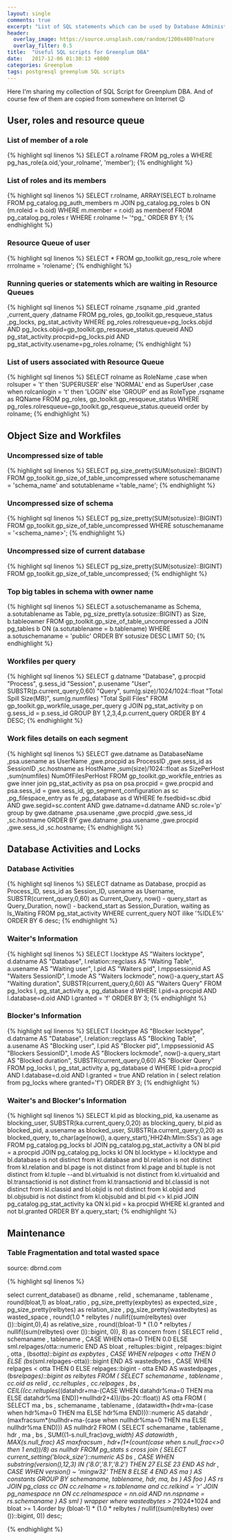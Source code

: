 ```yaml
---
layout: single
comments: true
excerpt: "List of SQL statements which can be used by Database Administrators in day to day life"
header:
  overlay_image: https://source.unsplash.com/random/1200x400?nature
  overlay_filter: 0.5
title:  "Useful SQL scripts for Greenplum DBA"
date:   2017-12-06 01:30:13 +0800
categories: Greenplum
tags: postgresql greenplum SQL scripts
---
```


Here I'm sharing my collection of SQL Script for Greenplum DBA. And of course few of them are copied from somewhere on Internet :wink:

## User, roles and resource queue

### List of member of a role

{% highlight sql linenos %}
SELECT a.rolname
FROM pg_roles a
WHERE pg_has_role(a.oid,'your_rolname', 'member');
{% endhighlight %}


### List of roles and its members

{% highlight sql linenos %}
SELECT r.rolname,
	ARRAY(SELECT b.rolname
	FROM pg_catalog.pg_auth_members m
	JOIN pg_catalog.pg_roles b ON (m.roleid = b.oid)
	WHERE m.member = r.oid) as memberof
FROM pg_catalog.pg_roles r
WHERE r.rolname !~ '^pg_'
ORDER BY 1;
{% endhighlight %}


### Resource Queue of user

{% highlight sql linenos %}
SELECT *
	FROM gp_toolkit.gp_resq_role
	where rrrolname = 'rolename';
{% endhighlight %}


### Running queries or statements which are waiting in Resource Queues

{% highlight sql linenos %}
SELECT
	rolname
	,rsqname
	,pid
	,granted
	,current_query
	,datname
FROM pg_roles, gp_toolkit.gp_resqueue_status
,pg_locks, pg_stat_activity
WHERE pg_roles.rolresqueue=pg_locks.objid
	AND pg_locks.objid=gp_toolkit.gp_resqueue_status.queueid
	AND pg_stat_activity.procpid=pg_locks.pid
	AND pg_stat_activity.usename=pg_roles.rolname;
{% endhighlight %}



### List of users associated with Resource Queue

{% highlight sql linenos %}
SELECT rolname as RoleName
,case
	when rolsuper = 't' then
		'SUPERUSER'
	else
		'NORMAL'
	end as SuperUser
,case
	when rolcanlogin = 't' then
		'LOGIN'
	else
		'GROUP'
end as RoleType
,rsqname as RQName
FROM pg_roles, gp_toolkit.gp_resqueue_status
WHERE pg_roles.rolresqueue=gp_toolkit.gp_resqueue_status.queueid
order by rolname;
{% endhighlight %}


## Object Size and Workfiles

### Uncompressed size of table

{% highlight sql linenos %}
SELECT
	pg_size_pretty(SUM(sotusize)::BIGINT)
FROM gp_toolkit.gp_size_of_table_uncompressed where sotuschemaname = 'schema_name'  and sotutablename ='table_name';
{% endhighlight %}


### Uncompressed size of schema

{% highlight sql linenos %}
SELECT pg_size_pretty(SUM(sotusize)::BIGINT)
FROM gp_toolkit.gp_size_of_table_uncompressed
WHERE sotuschemaname = '<schema_name>';
{% endhighlight %}


### Uncompressed size of current database

{% highlight sql linenos %}
SELECT
	pg_size_pretty(SUM(sotusize)::BIGINT)
FROM gp_toolkit.gp_size_of_table_uncompressed;
{% endhighlight %}


### Top big tables in schema with owner name

{% highlight sql linenos %}
SELECT
	a.sotuschemaname as Schema,
	a.sotutablename as Table,
	pg_size_pretty(a.sotusize::BIGINT) as Size,
	b.tableowner
FROM gp_toolkit.gp_size_of_table_uncompressed a
JOIN pg_tables b ON (a.sotutablename = b.tablename)
WHERE a.sotuschemaname = 'public'
ORDER BY sotusize DESC
LIMIT 50;
{% endhighlight %}


### Workfiles per query

{% highlight sql linenos %}
SELECT
	g.datname "Database",
	g.procpid "Process",
	g.sess_id "Session",
	p.usename "User",
	SUBSTR(p.current_query,0,60) "Query",
	sum(g.size)/1024/1024::float "Total Spill Size(MB)",
	sum(g.numfiles) "Total Spill Files"
FROM gp_toolkit.gp_workfile_usage_per_query g
JOIN pg_stat_activity p on g.sess_id = p.sess_id
GROUP BY 1,2,3,4,p.current_query
ORDER BY 4 DESC;
{% endhighlight %}


### Work files details on each segment

{% highlight sql linenos %}
SELECT
				gwe.datname as DatabaseName
				,psa.usename as UserName
				,gwe.procpid as ProcessID
				,gwe.sess_id as SessionID
				,sc.hostname as HostName
				,sum(size)/1024::float as SizePerHost
				,sum(numfiles) NumOfFilesPerHost
FROM  gp_toolkit.gp_workfile_entries as gwe
inner join pg_stat_activity as psa
				on psa.procpid = gwe.procpid
				and psa.sess_id = gwe.sess_id,
gp_segment_configuration as sc
,pg_filespace_entry as fe
,pg_database as d
WHERE fe.fsedbid=sc.dbid
				AND gwe.segid=sc.content
				AND gwe.datname=d.datname
				AND sc.role='p'
group by
				gwe.datname
				,psa.usename
				,gwe.procpid
				,gwe.sess_id
				,sc.hostname
ORDER BY
				gwe.datname
				,psa.usename
				,gwe.procpid
				,gwe.sess_id
				,sc.hostname;
{% endhighlight %}


## Database Activities and Locks

### Database Activities

{% highlight sql linenos %}
SELECT
datname as Database,
procpid as Process_ID,
sess_id as Session_ID,
usename as Username,
SUBSTR(current_query,0,60) as Current_Query,
now() - query_start as Query_Duration,
now() - backend_start as Session_Duration,
waiting as Is_Waiting
FROM pg_stat_activity
WHERE current_query NOT ilike '%IDLE%'
ORDER BY 6 desc;
{% endhighlight %}


### Waiter's Information

{% highlight sql linenos %}
SELECT
	l.locktype                    AS  "Waiters locktype",
	d.datname                     AS  "Database",
	l.relation::regclass          AS  "Waiting Table",
	a.usename                     AS  "Waiting user",
	l.pid                         AS  "Waiters pid",
	l.mppsessionid                AS  "Waiters SessionID",
	l.mode                        AS  "Waiters lockmode",
	now()-a.query_start           AS  "Waiting duration",
	SUBSTR(current_query,0,60)    AS  "Waiters Query"
FROM
	pg_locks l,
	pg_stat_activity a,
	pg_database d
WHERE l.pid=a.procpid
AND l.database=d.oid
AND l.granted = 'f'
ORDER BY 3;
{% endhighlight %}


### Blocker's Information

{% highlight sql linenos %}
SELECT
	l.locktype                      AS  "Blocker locktype",
	d.datname                       AS  "Database",
	l.relation::regclass            AS  "Blocking Table",
	a.usename                       AS  "Blocking user",
	l.pid                           AS  "Blocker pid",
	l.mppsessionid                  AS  "Blockers SessionID",
	l.mode                          AS  "Blockers lockmode",
	now()-a.query_start             AS  "Blocked duration",
	SUBSTR(current_query,0,60)      AS  "Blocker Query"
FROM
	pg_locks l,
	pg_stat_activity a,
	pg_database d
WHERE l.pid=a.procpid
AND l.database=d.oid
AND l.granted = true
AND relation in ( select relation from pg_locks where granted='f')
ORDER BY 3;
{% endhighlight %}


### Waiter's and Blocker's Information

{% highlight sql linenos %}
SELECT
	kl.pid as blocking_pid,
	ka.usename as blocking_user,
	SUBSTR(ka.current_query,0,20) as blocking_query,
	bl.pid as blocked_pid,
	a.usename as blocked_user,
	SUBSTR(a.current_query,0,20) as blocked_query,
	to_char(age(now(), a.query_start),'HH24h:MIm:SSs') as age
FROM pg_catalog.pg_locks bl
	JOIN pg_catalog.pg_stat_activity a
		ON bl.pid = a.procpid
	JOIN pg_catalog.pg_locks kl
		ON bl.locktype = kl.locktype
		and bl.database is not distinct from kl.database
		and bl.relation is not distinct from kl.relation
		and bl.page is not distinct from kl.page
		and bl.tuple is not distinct from kl.tuple
		--and bl.virtualxid is not distinct from kl.virtualxid
		and bl.transactionid is not distinct from kl.transactionid
		and bl.classid is not distinct from kl.classid
		and bl.objid is not distinct from kl.objid
		and bl.objsubid is not distinct from kl.objsubid
		and bl.pid <> kl.pid
	JOIN pg_catalog.pg_stat_activity ka
		ON kl.pid = ka.procpid
WHERE kl.granted and not bl.granted
ORDER BY a.query_start;
{% endhighlight %}

## Maintenance

### Table Fragmentation and total wasted space

source: dbrnd.com

{% highlight sql linenos %}

select
	current_database() as dbname
	, relid
	, schemaname
	, tablename
	, round(bloat,1) as bloat_ratio
	, pg_size_pretty(expbytes) as expected_size
	, pg_size_pretty(relbytes) as relation_size
	, pg_size_pretty(wastedbytes) as wasted_space
	, round(1.0 * relbytes / nullif((sum(relbytes) over ())::bigint,0),4) as relative_size
	, round((bloat-1) * (1.0 * relbytes / nullif((sum(relbytes) over ())::bigint, 0)), 8) as concern
from
(
	SELECT
		relid
		, schemaname
		, tablename
		, CASE WHEN otta=0 THEN 
			0.0 
			ELSE 
			sml.relpages/otta::numeric 
			END AS bloat
		, reltuples::bigint
		, relpages::bigint
		, otta
		, (bs*otta)::bigint as expbytes
		, CASE WHEN relpages < otta THEN 0 ELSE 
		(bs*(sml.relpages-otta))::bigint 
		END AS wastedbytes
		, CASE WHEN relpages < otta THEN 0 ELSE relpages::bigint - otta END AS wastedpages
		, (bs*relpages)::bigint as relbytes
	FROM
	(
		SELECT
			schemaname
			, tablename
			, cc.oid as relid
			, cc.reltuples
			, cc.relpages
			, bs
			, CEIL((cc.reltuples*((datahdr+ma-(CASE WHEN datahdr%ma=0 THEN ma ELSE datahdr%ma END))+nullhdr2+4))/(bs-20::float)) AS otta 
		FROM 
		(
			SELECT
				ma
				, bs
				, schemaname
				, tablename
				, (datawidth+(hdr+ma-(case when hdr%ma=0 THEN ma ELSE hdr%ma END)))::numeric AS datahdr
				, (maxfracsum*(nullhdr+ma-(case when nullhdr%ma=0 THEN ma ELSE nullhdr%ma END))) AS nullhdr2
			FROM
			(
				SELECT
					schemaname
					, tablename
					, hdr
					, ma
					, bs
					, SUM((1-s.null_frac)*avg_width) AS datawidth
					, MAX(s.null_frac) AS maxfracsum
					, hdr+(1+(count(case when s.null_frac<>0 then 1 end))/8) as nullhdr
				FROM 
				pg_stats s
				cross join 
				(
					SELECT
					current_setting('block_size')::numeric AS bs
					, CASE WHEN substring(version(),12,3) IN ('8.0','8.1','8.2') THEN 27 ELSE 23 END AS hdr
					, CASE WHEN version() ~ 'mingw32' THEN 8 ELSE 4 END AS ma
				) AS constants
				GROUP BY schemaname, tablename, hdr, ma, bs
			) AS foo
		) AS rs
		JOIN pg_class cc 
		ON
		cc.relname = rs.tablename 
		and cc.relkind = 'r'
		JOIN pg_namespace nn 
		ON
		cc.relnamespace = nn.oid 
		AND nn.nspname = rs.schemaname 
	) AS sml
) wrapper
where wastedbytes > 2*1024*1024 and bloat >= 1.4order by (bloat-1) * (1.0 * relbytes / nullif((sum(relbytes) over ())::bigint, 0)) desc;

{% endhighlight %}
